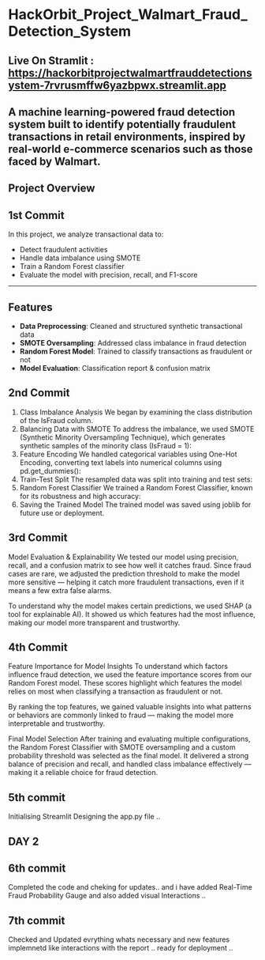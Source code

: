 # HackOrbit_Project_Walmart_Fraud_Detection_System

## Live On Stramlit : https://hackorbitprojectwalmartfrauddetectionsystem-7rvrusmffw6yazbpwx.streamlit.app

A machine learning-powered fraud detection system built to identify potentially fraudulent transactions in retail environments, inspired by real-world e-commerce scenarios such as those faced by Walmart.
---

##  Project Overview
## 1st Commit
In this project, we analyze transactional data to:
- Detect fraudulent activities
- Handle data imbalance using SMOTE
- Train a Random Forest classifier
- Evaluate the model with precision, recall, and F1-score
---

##  Features

- **Data Preprocessing**: Cleaned and structured synthetic transactional data
- **SMOTE Oversampling**: Addressed class imbalance in fraud detection
- **Random Forest Model**: Trained to classify transactions as fraudulent or not
- **Model Evaluation**: Classification report & confusion matrix

## 2nd Commit
1. Class Imbalance Analysis
We began by examining the class distribution of the IsFraud column.
2. Balancing Data with SMOTE
To address the imbalance, we used SMOTE (Synthetic Minority Oversampling Technique), which generates synthetic samples of the minority class (IsFraud = 1):
 3. Feature Encoding
We handled categorical variables using One-Hot Encoding, converting text labels into numerical columns using pd.get_dummies():
4. Train-Test Split
The resampled data was split into training and test sets:
5. Random Forest Classifier
We trained a Random Forest Classifier, known for its robustness and high accuracy:
6. Saving the Trained Model
The trained model was saved using joblib for future use or deployment.

## 3rd Commit
Model Evaluation & Explainability
We tested our model using precision, recall, and a confusion matrix to see how well it catches fraud. Since fraud cases are rare, we adjusted the prediction threshold to make the model more sensitive — helping it catch more fraudulent transactions, even if it means a few extra false alarms.

To understand why the model makes certain predictions, we used SHAP (a tool for explainable AI). It showed us which features had the most influence, making our model more transparent and trustworthy.

## 4th Commit
Feature Importance for Model Insights
To understand which factors influence fraud detection, we used the feature importance scores from our Random Forest model. These scores highlight which features the model relies on most when classifying a transaction as fraudulent or not.

By ranking the top features, we gained valuable insights into what patterns or behaviors are commonly linked to fraud — making the model more interpretable and trustworthy.

Final Model Selection
After training and evaluating multiple configurations, the Random Forest Classifier with SMOTE oversampling and a custom probability threshold was selected as the final model. It delivered a strong balance of precision and recall, and handled class imbalance effectively — making it a reliable choice for fraud detection.


## 5th commit 
Initialising Streamlit Designing the app.py file ..

## DAY 2
## 6th commit
Completed the code and cheking for updates..
and i have added  Real-Time Fraud Probability Gauge and also added visual Interactions ..

## 7th commit
Checked and Updated evrything whats necessary and new features implemnetd like interactions with the report ..
ready for deployment ..

